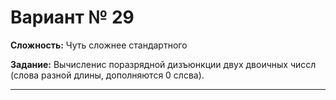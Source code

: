 # Вариант № 29
**Сложность:** Чуть сложнее cтандартного

**Задание:**  Вычисленис поразрядной дизъюнкции двух двоичных чиссл (слова разной длины, дополняются 0 слсва).

---